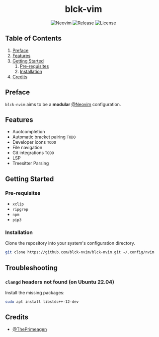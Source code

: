<div align="center">

# blck-vim

![Neovim](https://img.shields.io/badge/Neovim-v0.8+-57A143?style=flat-square&logo=neovim)
![Release](https://img.shields.io/github/v/release/vctrblck/blck-nvim?label=Release&style=flat-square)
![License](https://img.shields.io/badge/License-MIT-important?style=flat-square)

</div>

## Table of Contents

1. [Preface](#preface)
2. [Features](#features)
3. [Getting Started](#getting-started)
    1. [Pre-requisites](#pre-requisites)
    2. [Installation](#installation)
4. [Credits](#credits)

## Preface

`blck-nvim` aims to be a **modular** [@Neovim](https://github.com/neovim/neovim) configuration.

## Features

- Auotcompletion
- Automatic bracket pairing `TODO`
- Developer icons `TODO`
- File navigation
- Git integrations `TODO`
- LSP
- Treesitter Parsing

## Getting Started

### Pre-requisites

- `xclip`
- `ripgrep`
- `npm`
- `pip3`

### Installation

Clone the repository into your system's configuration directory.

```sh
git clone https://github.com/blck-nvim/blck-nvim.git ~/.config/nvim
```

## Troubleshooting

### `clangd` headers not found (on Ubuntu 22.04)

Install the missing packages:

```sh
sudo apt install libstdc++-12-dev
```

## Credits

- [@ThePrimeagen](https://github.com/ThePrimeagen/init.lua)
